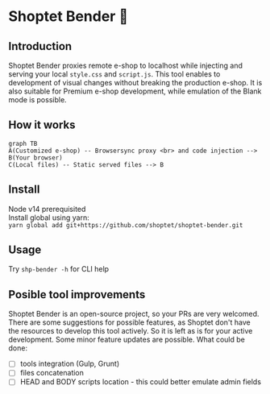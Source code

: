 # Shoptet Bender 🤖

## Introduction
Shoptet Bender proxies remote e-shop to localhost while injecting and serving your local `style.css` and `script.js`. This tool enables to development of visual changes without breaking the production e-shop. It is also suitable for Premium e-shop development, while emulation of the Blank mode is possible.

## How it works

```mermaid
graph TB
A(Customized e-shop) -- Browsersync proxy <br> and code injection --> B(Your browser)
C(Local files) -- Static served files --> B
```

## Install
Node v14 prerequisited\
Install global using yarn:\
`yarn global add git+https://github.com/shoptet/shoptet-bender.git`

## Usage
Try `shp-bender -h` for CLI help

## Posible tool improvements
Shoptet Bender is an open-source project, so your PRs are very welcomed. There are some suggestions for possible features, as Shoptet don't have the resources to develop this tool actively. So it is left as is for your active development. Some minor feature updates are possible.
What could be done:
- [ ] tools integration (Gulp, Grunt)
- [ ] files concatenation
- [ ] HEAD and BODY scripts location - this could better emulate admin fields
